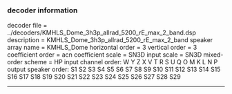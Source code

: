 
### decoder information 
decoder file = ../decoders/KMHLS_Dome_3h3p_allrad_5200_rE_max_2_band.dsp
description = KMHLS_Dome_3h3p_allrad_5200_rE_max_2_band
speaker array name = KMHLS_Dome
horizontal order   = 3
vertical order     = 3
coefficient order  = acn
coefficient scale  = SN3D
input scale        = SN3D
mixed-order scheme = HP
input channel order: W Y Z X V T R S U Q O M K L N P 
output speaker order: S1 S2 S3 S4 S5 S6 S7 S8 S9 S10 S11 S12 S13 S14 S15 S16 S17 S18 S19 S20 S21 S22 S23 S24 S25 S26 S27 S28 S29 

---

